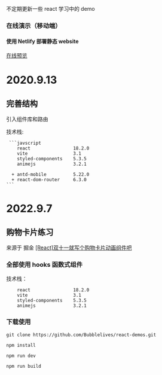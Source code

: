 不定期更新一些 react 学习中的 demo

### 在线演示（移动端）

#### 使用 Netlify 部署静态 website

[在线预览](https://react-demos.netlify.app)


# 2020.9.13

## 完善结构
引入组件库和路由

技术栈:

     ```javscript
        react                18.2.0
        vite                 3.1
        styled-components    5.3.5
        animejs              3.2.1

      + antd-mobile          5.22.0
      + react-dom-router     6.3.0
    ```


# 2022.9.7

## 购物卡片练习

来源于 掘金 [[React]双十一就写个购物卡片动画组件吧](https://juejin.cn/post/7027321138313166878)

### 全部使用 hooks 函数式组件

技术栈：

```javscript
    react                18.2.0
    vite                 3.1
    styled-components    5.3.5
    animejs              3.2.1
```



### 下载使用

```
git clone https://github.com/Bubblelives/react-demos.git

npm install

npm run dev

npm run build
```
